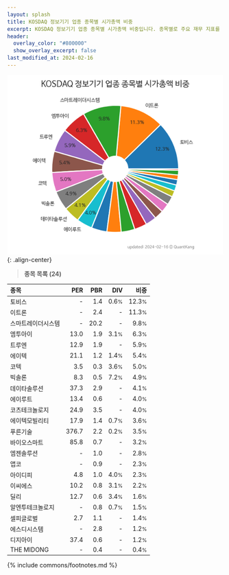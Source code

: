 ```yaml
---
layout: splash
title: KOSDAQ 정보기기 업종 종목별 시가총액 비중
excerpt: KOSDAQ 정보기기 업종 종목별 시가총액 비중입니다. 종목별로 주요 재무 지표를 함께 표시합니다.
header:
  overlay_color: "#800000"
  show_overlay_excerpt: false
last_modified_at: 2024-02-16
---
```



![KOSDAQ 정보기기 업종 종목별 시가총액 비중](/stats/sector/images/kosdaq_업종_정보기기_종목.png){: .align-center}


> **종목 목록 (24)**<a id="list"></a>

| **종목** | **PER** | **PBR** | **DIV** | **비중** |
| :------- | ------: | ------: | ------: | -------: |
| 토비스 | - | 1.4 | 0.6<small>%</small> | 12.3<small>%</small> |
| 이트론 | - | 2.4 | - | 11.3<small>%</small> |
| 스마트레이더시스템 | - | 20.2 | - | 9.8<small>%</small> |
| 엠투아이 | 13.0 | 1.9 | 3.1<small>%</small> | 6.3<small>%</small> |
| 트루엔 | 12.9 | 1.9 | - | 5.9<small>%</small> |
| 에이텍 | 21.1 | 1.2 | 1.4<small>%</small> | 5.4<small>%</small> |
| 코텍 | 3.5 | 0.3 | 3.6<small>%</small> | 5.0<small>%</small> |
| 빅솔론 | 8.3 | 0.5 | 7.2<small>%</small> | 4.9<small>%</small> |
| 데이타솔루션 | 37.3 | 2.9 | - | 4.1<small>%</small> |
| 에이루트 | 13.4 | 0.6 | - | 4.0<small>%</small> |
| 코츠테크놀로지 | 24.9 | 3.5 | - | 4.0<small>%</small> |
| 에이텍모빌리티 | 17.9 | 1.4 | 0.7<small>%</small> | 3.6<small>%</small> |
| 푸른기술 | 376.7 | 2.2 | 0.2<small>%</small> | 3.5<small>%</small> |
| 바이오스마트 | 85.8 | 0.7 | - | 3.2<small>%</small> |
| 엠젠솔루션 | - | 1.0 | - | 2.8<small>%</small> |
| 앱코 | - | 0.9 | - | 2.3<small>%</small> |
| 아이디피 | 4.8 | 1.0 | 4.0<small>%</small> | 2.3<small>%</small> |
| 이씨에스 | 10.2 | 0.8 | 3.1<small>%</small> | 2.2<small>%</small> |
| 딜리 | 12.7 | 0.6 | 3.4<small>%</small> | 1.6<small>%</small> |
| 알엔투테크놀로지 | - | 0.8 | 0.7<small>%</small> | 1.5<small>%</small> |
| 셀피글로벌 | 2.7 | 1.1 | - | 1.4<small>%</small> |
| 에스디시스템 | - | 2.8 | - | 1.2<small>%</small> |
| 디지아이 | 37.4 | 0.6 | - | 1.2<small>%</small> |
| THE MIDONG | - | 0.4 | - | 0.4<small>%</small> |

{% include commons/footnotes.md %}